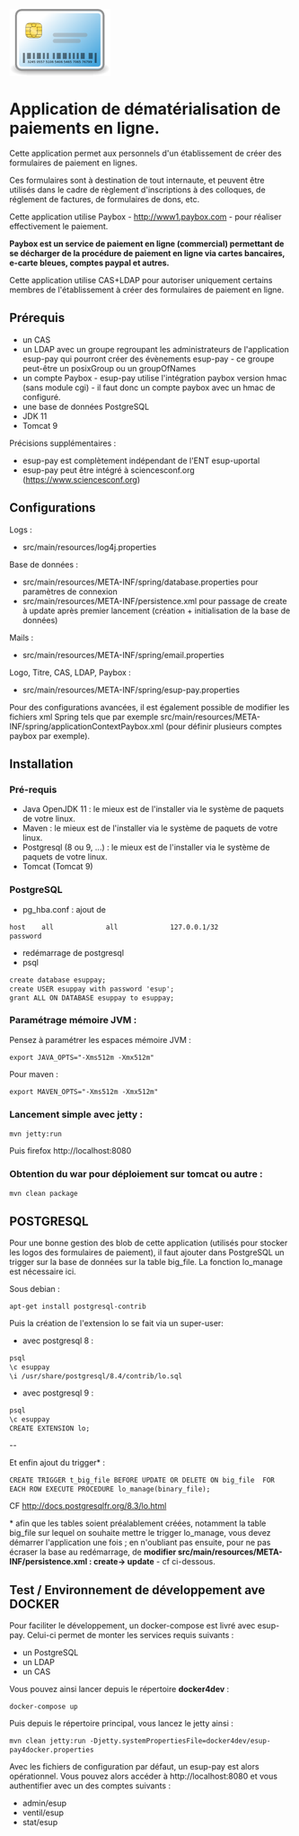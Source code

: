 ![EsupPay](https://github.com/EsupPortail/esup-pay/raw/master/src/main/webapp/images/credit-card.png)

Application de dématérialisation de paiements en ligne.
============================

Cette application permet aux personnels d'un établissement de créer des formulaires de paiement en lignes.

Ces formulaires sont à destination de tout internaute, et peuvent être utilisés dans le cadre de règlement d'inscriptions à des colloques, de réglement de factures, de formulaires de dons, etc. 

Cette application utilise Paybox - http://www1.paybox.com - pour réaliser effectivement le paiement.

__Paybox est un service de paiement en ligne (commercial) permettant de se décharger de la procédure de paiement en ligne via cartes bancaires, e-carte bleues, comptes paypal et autres.__

Cette application utilise CAS+LDAP pour autoriser uniquement certains membres de l'établissement à créer des formulaires de paiement en ligne.

## Prérequis

* un CAS
* un LDAP avec un groupe regroupant les administrateurs de l'application esup-pay qui pourront créer des évènements esup-pay - ce groupe peut-être un posixGroup ou un groupOfNames
* un compte Paybox - esup-pay utilise l'intégration paybox version hmac (sans module cgi) - il faut donc un compte paybox avec un hmac de configuré. 
* une base de données PostgreSQL
* JDK 11
* Tomcat 9

Précisions supplémentaires : 
* esup-pay est complètement indépendant de l'ENT esup-uportal
* esup-pay peut être intégré à sciencesconf.org (https://www.sciencesconf.org)

## Configurations 

Logs : 
* src/main/resources/log4j.properties

Base de données : 
* src/main/resources/META-INF/spring/database.properties pour paramètres de connexion
* src/main/resources/META-INF/persistence.xml pour passage de create à update après premier lancement (création + initialisation de la base de données)

Mails : 
* src/main/resources/META-INF/spring/email.properties

Logo, Titre, CAS, LDAP, Paybox :
* src/main/resources/META-INF/spring/esup-pay.properties

Pour des configurations avancées, il est également possible de modifier les fichiers xml Spring tels que par exemple src/main/resources/META-INF/spring/applicationContextPaybox.xml (pour définir plusieurs comptes paybox par exemple).


## Installation 

### Pré-requis
* Java OpenJDK 11 : le mieux est de l'installer via le système de paquets de votre linux.
* Maven : le mieux est de l'installer via le système de paquets de votre linux.
* Postgresql (8 ou 9, ...) : le mieux est de l'installer via le système de paquets de votre linux.
* Tomcat (Tomcat 9)

### PostgreSQL
* pg_hba.conf : ajout de 

``` 
host    all             all             127.0.0.1/32            password
``` 

* redémarrage de postgresql
* psql

```
create database esuppay;
create USER esuppay with password 'esup';
grant ALL ON DATABASE esuppay to esuppay;
```

### Paramétrage mémoire JVM :

Pensez à paramétrer les espaces mémoire JVM : 
```
export JAVA_OPTS="-Xms512m -Xmx512m"
```

Pour maven :
```
export MAVEN_OPTS="-Xms512m -Xmx512m"
```

### Lancement simple avec jetty :
```
mvn jetty:run
```
Puis firefox http://localhost:8080


### Obtention du war pour déploiement sur tomcat ou autre :
```
mvn clean package
```


## POSTGRESQL

Pour une bonne gestion des blob de cette application (utilisés pour stocker les logos des formulaires de paiement), il faut ajouter dans PostgreSQL un trigger sur la base de données sur la table big_file.
La fonction lo_manage est nécessaire ici.

Sous debian : 
```
apt-get install postgresql-contrib
```

Puis la création de l'extension lo se fait via un super-user:

* avec postgresql 8 :
```
psql
\c esuppay
\i /usr/share/postgresql/8.4/contrib/lo.sql
```

* avec postgresql 9 :
```
psql
\c esuppay
CREATE EXTENSION lo;
```
--

Et enfin ajout du trigger* : 
```
CREATE TRIGGER t_big_file BEFORE UPDATE OR DELETE ON big_file  FOR EACH ROW EXECUTE PROCEDURE lo_manage(binary_file);
```

CF http://docs.postgresqlfr.org/8.3/lo.html

\* afin que les tables soient préalablement créées, notamment la table big_file sur lequel on souhaite mettre le trigger lo_manage, vous devez démarrer l'application une fois ; en n'oubliant pas ensuite, pour ne pas écraser la base au redémarrage, de __modifier src/main/resources/META-INF/persistence.xml : create-> update__ - cf ci-dessous.



## Test / Environnement de développement ave DOCKER

Pour faciliter le développement, un docker-compose est livré avec esup-pay. Celui-ci permet de monter les services requis suivants :
* un PostgreSQL
* un LDAP
* un CAS

Vous pouvez ainsi lancer depuis le répertoire __docker4dev__ :
```
docker-compose up
```

Puis depuis le répertoire principal, vous lancez le jetty ainsi :
```
mvn clean jetty:run -Djetty.systemPropertiesFile=docker4dev/esup-pay4docker.properties
```

Avec les fichiers de configuration par défaut, un esup-pay est alors opérationnel.
Vous pouvez alors accéder à http://localhost:8080 et vous authentifier avec un des comptes suivants :
* admin/esup
* ventil/esup
* stat/esup


